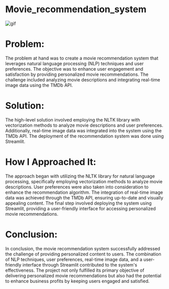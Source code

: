 # Movie_recommendation_system



![gif](https://github.com/ipratik35/Movie_recommendation_system/assets/125380171/6797304b-1914-4d12-835c-72824647b867)



# Problem:
The problem at hand was to create a movie recommendation system that leverages natural language processing (NLP) techniques and user preferences. 
The objective was to enhance user engagement and satisfaction by providing personalized movie recommendations. 
The challenge included analyzing movie descriptions and integrating real-time image data using the TMDb API.

# Solution:
The high-level solution involved employing the NLTK library with vectorization methods to analyze movie descriptions and user preferences. 
Additionally, real-time image data was integrated into the system using the TMDb API. 
The deployment of the recommendation system was done using Streamlit. 

# How I Approached It:
The approach began with utilizing the NLTK library for natural language processing, specifically employing vectorization methods to analyze movie descriptions.
User preferences were also taken into consideration to enhance the recommendation algorithm. 
The integration of real-time image data was achieved through the TMDb API, ensuring up-to-date and visually appealing content. 
The final step involved deploying the system using Streamlit, providing a user-friendly interface for accessing personalized movie recommendations.

# Conclusion:
In conclusion, the movie recommendation system successfully addressed the challenge of providing personalized content to users. 
The combination of NLP techniques, user preferences, real-time image data, and a user-friendly interface through Streamlit contributed to the system's effectiveness. 
The project not only fulfilled its primary objective of delivering personalized movie recommendations but also had the potential to enhance business profits by keeping users engaged and satisfied.
